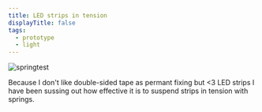 ```yaml
---
title: LED strips in tension
displayTitle: false
tags:
  - prototype
  - light
---
```


![springtest](https://d2w9rnfcy7mm78.cloudfront.net/10811413/original_550141c684993bc4a810d0b8ec008d46.png?1613641947?bc=0)

Because I don't like double-sided tape as permant fixing but <3 LED strips I have been sussing out how effective it is to suspend strips in tension with springs. 
